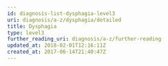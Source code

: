 ```yaml
---
id: diagnosis-list-dysphagia-level3
uri: diagnosis/a-z/dysphagia/detailed
title: Dysphagia
type: level3
further_reading_uri: diagnosis/a-z/further-reading
updated_at: 2018-02-01T12:16:11Z
created_at: 2017-06-14T21:40:47Z
---
```


